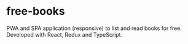 # free-books
PWA and SPA application (responsive) to list and read books for free. Developed with React, Redux and TypeScript.
